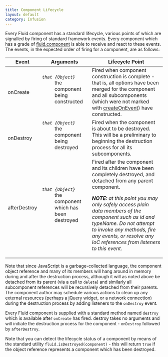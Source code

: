 ```yaml
---
title: Component Lifecycle
layout: default
category: Infusion
---
```


Every Fluid component has a standard lifecycle, various points of which are signalled by firing of standard framework events. Every component which has a grade of [fluid.component](ComponentGrades.md) is able to receive and react to these events. The events, in the expected order of firing for a component, are as follows:

<table>
    <thead>
        <tr>
            <th>Event</th>
            <th>Arguments</th>
            <th>Lifecycle Point</th>
        </tr>
    </thead>
    <tbody>
        <tr>
            <td>onCreate</td>
            <td>
                <dl>
                    <dt><dfn><code>that {Object}</code></dfn></dt>
                    <dd>the component being constructed</dd>
                </dl>
            </td>
            <td>
                Fired when component construction is complete - that is, all options have been merged for the component and all subcomponents (which were not marked with <a href="SubcomponentDeclaration.md#basic-subcomponent-declaration">createOnEvent</a>) have constructed.
            </td>
        </tr>
        <tr>
            <td>onDestroy</td>
            <td>
                <dl>
                    <dt><dfn><code>that {Object}</code></dfn></dt>
                    <dd>the component being destroyed</dd>
                </dl>
            </td>
            <td>
                Fired when the component is about to be destroyed. This will be a preliminary to beginning the destruction process for all its subcomponents.
            </td>
        </tr>
        <tr>
            <td>afterDestroy</td>
            <td>
            <dl>
                <dt><dfn><code>that {Object}</code></dfn></dt>
                <dd>the component which has been destroyed</dd>
            </dl>
            </td>
            <td>
                Fired after the component and its children have been completely destroyed, and detached from any parent component.
                <p>
                    <em><strong>NOTE:</strong> at this point you may only safely access plain data members of the component such as id and typeName. Do not attempt to invoke any methods, fire any events, or resolve any IoC references from listeners to this event.</em>
                </p>
            </td>
        </tr>
    </tbody>
</table>

Note that since JavaScript is a garbage-collected language, the component object reference and many of its members will hang around in memory during and after the destruction process, although it will as noted above be detached from its parent (via a call to `delete`) and similarly all subcomponent references will be recursively detached from their parents. The component author may schedule various actions to clean up any external resources (perhaps a jQuery widget, or a network connection) during the destruction process by adding listeners to the `onDestroy` event.

Every Fluid component is supplied with a standard method named `destroy` which is available after `onCreate` has fired. destroy takes no arguments and will initiate the destruction process for the component - `onDestroy` followed by `afterDestroy`.

Note that you can detect the lifecycle status of a component by means of the standard utility `fluid.isDestroyed(component)` - this will return `true` if the object reference represents a component which has been destroyed.
